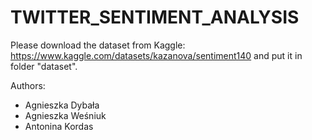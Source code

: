 # TWITTER_SENTIMENT_ANALYSIS
Please download the dataset from Kaggle: https://www.kaggle.com/datasets/kazanova/sentiment140 and put it in folder "dataset".

Authors:
- Agnieszka Dybała
- Agnieszka Weśniuk
- Antonina Kordas

